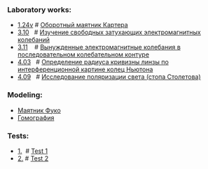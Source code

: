 ### Laboratory works:
- [1.24v](https://github.com/fadyat/ITMO-PUBLIC/tree/master/Physics/III%20semester/Problems/lab1-24v.pdf) # [Оборотный маятник Картера](https://github.com/fadyat/ITMO-PROBLEMS/tree/master/Physics/III%20semester/Solutions/1.24v/1.24.pdf)
- [3.10](https://github.com/fadyat/ITMO-PUBLIC/tree/master/Physics/III%20semester/Problems/lab3-10.pdf) &nbsp; # [Изучение свободных затухающих электромагнитных колебаний](https://github.com/fadyat/ITMO-PROBLEMS/blob/master/Physics/III%20semester/Solutions/3.10/3-10.pdf)
- [3.11](https://github.com/fadyat/ITMO-PUBLIC/tree/master/Physics/III%20semester/Problems/lab3-11.pdf) &nbsp;&nbsp; # [Вынужденные электромагнитные колебания в последовательном колебательном контуре](https://github.com/fadyat/ITMO-PROBLEMS/blob/master/Physics/III%20semester/Solutions/3.11/3-11.pdf)
- [4.03](https://github.com/fadyat/ITMO-PUBLIC/tree/master/Physics/III%20semester/Problems/lab4-03.pdf) &nbsp; # [Определение радиуса кривизны линзы по интерференционной картине колец Ньютона](https://github.com/fadyat/ITMO-PROBLEMS/blob/master/Physics/III%20semester/Solutions/4.03/4-03.pdf)
- [4.09](https://github.com/fadyat/ITMO-PUBLIC/tree/master/Physics/III%20semester/Problems/lab4-09.pdf) &nbsp; # [Исследование поляризации света (стопа Столетова)](https://github.com/fadyat/ITMO-PROBLEMS/blob/master/Physics/III%20semester/Solutions/4.09/4-09.pdf)

### Modeling:
- [Маятник Фуко](https://github.com/fadyat/ITMO-PUBLIC/blob/master/Physics/III%20semester/Modeling/mod1/mod1.pdf)
- [Гомография](https://github.com/fadyat/ITMO-PUBLIC/blob/master/Physics/III%20semester/Modeling/mod2/mod2.pdf)

### Tests:
- [1.](https://github.com/fadyat/ITMO-PUBLIC/blob/master/Physics/III%20semester/Test/test1-task.pdf) &nbsp;# [Test 1](https://github.com/fadyat/ITMO-PROBLEMS/blob/master/Physics/III%20semester/Test/test1-solution.pdf)
- [2.](https://github.com/fadyat/ITMO-PUBLIC/blob/master/Physics/III%20semester/Test/test2-task.pdf) # [Test 2](https://github.com/fadyat/ITMO-PROBLEMS/blob/master/Physics/III%20semester/Test/test2-solution.pdf)

